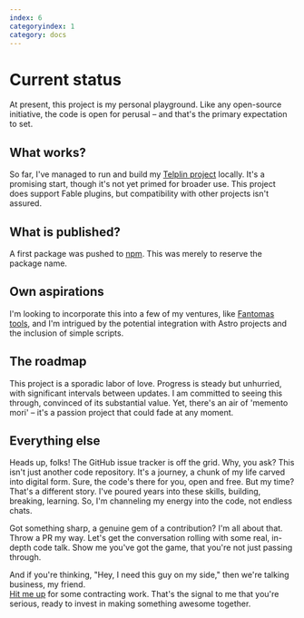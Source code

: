 ```yaml
---
index: 6
categoryindex: 1
category: docs
---
```


# Current status

At present, this project is my personal playground. Like any open-source initiative,
the code is open for perusal – and that's the primary expectation to set.

## What works?

So far, I've managed to run and build my [Telplin project](https://github.com/nojaf/telplin/) locally.
It's a promising start, though it's not yet primed for broader use.
This project does support Fable plugins, but compatibility with other projects isn't assured.

## What is published?

A first package was pushed to [npm](https://www.npmjs.com/package/vite-plugin-fable). This was merely to reserve the package name.

## Own aspirations

I'm looking to incorporate this into a few of my ventures, like [Fantomas tools](https://fsprojects.github.io/fantomas-tools/),
and I'm intrigued by the potential integration with Astro projects and the inclusion of simple scripts.

## The roadmap

This project is a sporadic labor of love. Progress is steady but unhurried, with significant intervals between updates.
I am committed to seeing this through, convinced of its substantial value.
Yet, there's an air of 'memento mori' – it's a passion project that could fade at any moment.

## Everything else

Heads up, folks! The GitHub issue tracker is off the grid. Why, you ask? This isn't just another code repository.
It's a journey, a chunk of my life carved into digital form. Sure, the code's there for you, open and free.
But my time? That's a different story. I've poured years into these skills, building, breaking, learning.
So, I'm channeling my energy into the code, not endless chats.

Got something sharp, a genuine gem of a contribution? I'm all about that.
Throw a PR my way. Let's get the conversation rolling with some real, in-depth code talk.
Show me you've got the game, that you're not just passing through.

And if you're thinking, "Hey, I need this guy on my side," then we're talking business, my friend.  
[Hit me up](https://nojaf.com/) for some contracting work. That's the signal to me that you're serious, ready to invest in making something awesome together.

&nbsp;
